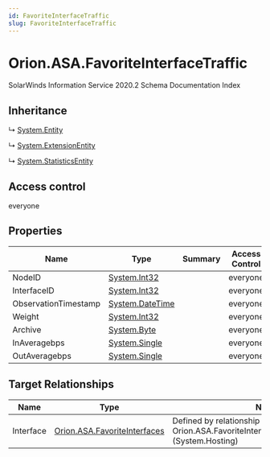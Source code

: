 ```yaml
---
id: FavoriteInterfaceTraffic
slug: FavoriteInterfaceTraffic
---
```


# Orion.ASA.FavoriteInterfaceTraffic

SolarWinds Information Service 2020.2 Schema Documentation Index

## Inheritance

↳ [System.Entity](./../System/Entity)

↳ [System.ExtensionEntity](./../System/ExtensionEntity)

↳ [System.StatisticsEntity](./../System/StatisticsEntity)

## Access control

everyone

## Properties

| Name | Type | Summary | Access Control |
| ------ | ------ | ------ | ------ |
| NodeID | [System.Int32](https://docs.microsoft.com/en-us/dotnet/api/system.int32) |  | everyone |
| InterfaceID | [System.Int32](https://docs.microsoft.com/en-us/dotnet/api/system.int32) |  | everyone |
| ObservationTimestamp | [System.DateTime](https://docs.microsoft.com/en-us/dotnet/api/system.datetime) |  | everyone |
| Weight | [System.Int32](https://docs.microsoft.com/en-us/dotnet/api/system.int32) |  | everyone |
| Archive | [System.Byte](https://docs.microsoft.com/en-us/dotnet/api/system.byte) |  | everyone |
| InAveragebps | [System.Single](https://docs.microsoft.com/en-us/dotnet/api/system.single) |  | everyone |
| OutAveragebps | [System.Single](https://docs.microsoft.com/en-us/dotnet/api/system.single) |  | everyone |

## Target Relationships

| Name | Type | Notes |
| ------ | ------ | ------ |
| Interface | [Orion.ASA.FavoriteInterfaces](./../Orion.ASA/FavoriteInterfaces) | Defined by relationship Orion.ASA.FavoriteInterfacesHostsInterfaceTraffic (System.Hosting) |

